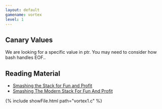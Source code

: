 ```yaml
---
layout: default
gamename: vortex
level: 1
---
```

Canary Values
-------------
We are looking for a specific value in ptr. You may need to consider
how bash handles EOF..

Reading Material
----------------
- [Smashing the Stack for Fun and Profit][]
- [Smashing The Modern Stack For Fun And Profit][]

{% include showFile.html path="vortex1.c" %}

[Smashing the Stack for Fun and Profit]: http://www.phrack.com/issues/49/14.html#article
[Smashing The Modern Stack For Fun And Profit]: http://www.ethicalhacker.net/content/view/122/2/
